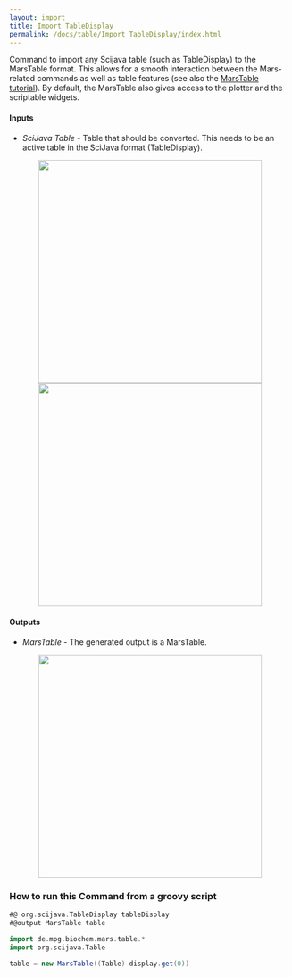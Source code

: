 ```yaml
---
layout: import
title: Import TableDisplay
permalink: /docs/table/Import_TableDisplay/index.html
---
```


Command to import any Scijava table (such as TableDisplay) to the MarsTable format. This allows for a smooth interaction between the Mars-related commands as well as table features (see also the [MarsTable tutorial](https://duderstadt-lab.github.io/mars-docs/tutorials/scripting/marstable/)). By default, the MarsTable also gives access to the plotter and the scriptable widgets.

#### Inputs
* *SciJava Table* - Table that should be converted. This needs to be an active table in the SciJava format (TableDisplay).

<div style="text-align: center"><img  src='{{site.baseurl}}/docs/Import/img/img4.png' width='400'/></div>
<div style="text-align: center"><img  src='{{site.baseurl}}/docs/Import/img/img5.png' width='400'/></div>

#### Outputs
* *MarsTable* - The generated output is a MarsTable.

<div style="text-align: center"><img  src='{{site.baseurl}}/docs/Import/img/img6.png' width='400'/></div>

### How to run this Command from a groovy script

```groovy
#@ org.scijava.TableDisplay tableDisplay
#@output MarsTable table

import de.mpg.biochem.mars.table.*
import org.scijava.Table

table = new MarsTable((Table) display.get(0))
```
